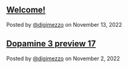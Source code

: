 ## [Welcome!](/site/blog/post/welcome)

Posted by [@digimezzo](https://twitter.com/digimezzo) on November 13, 2022

## [Dopamine 3 preview 17](/site/blog/post/dopamine-3-preview-17)

Posted by [@digimezzo](https://twitter.com/digimezzo) on November 2, 2022
